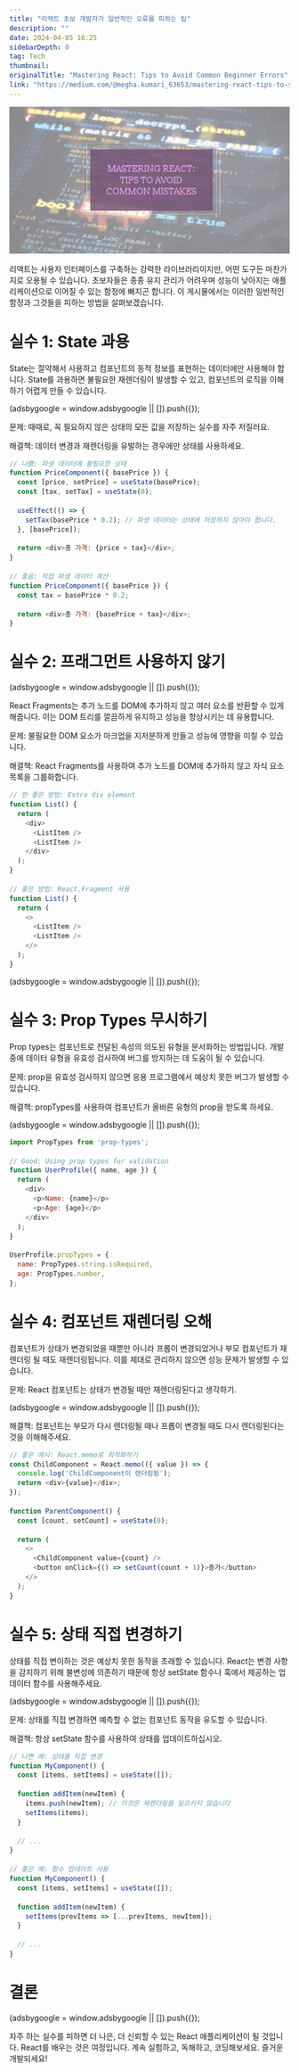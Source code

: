 ```yaml
---
title: "리액트 초보 개발자가 일반적인 오류를 피하는 팁"
description: ""
date: 2024-04-05 16:25
sidebarDepth: 0
tag: Tech
thumbnail: 
originalTitle: "Mastering React: Tips to Avoid Common Beginner Errors"
link: "https://medium.com/@megha.kumari_63653/mastering-react-tips-to-sidestep-common-beginner-errors-72b1470e8d77"
---
```



![마스터링 리액트: 초보자가 피해야 할 일반 오류를 피하는 팁](./img/MasteringReactTipstoAvoidCommonBeginnerErrors_0.png)

리액트는 사용자 인터페이스를 구축하는 강력한 라이브러리이지만, 어떤 도구든 마찬가지로 오용될 수 있습니다. 초보자들은 종종 유지 관리가 어려우며 성능이 낮아지는 애플리케이션으로 이어질 수 있는 함정에 빠지곤 합니다. 이 게시물에서는 이러한 일반적인 함정과 그것들을 피하는 방법을 살펴보겠습니다.

# 실수 1: State 과용

State는 절약해서 사용하고 컴포넌트의 동적 정보를 표현하는 데이터에만 사용해야 합니다. State를 과용하면 불필요한 재렌더링이 발생할 수 있고, 컴포넌트의 로직을 이해하기 어렵게 만들 수 있습니다.

<!-- ui-log 수평형 -->
<ins class="adsbygoogle"
  style="display:block"
  data-ad-client="ca-pub-4877378276818686"
  data-ad-slot="9743150776"
  data-ad-format="auto"
  data-full-width-responsive="true"></ins>
<component is="script">
(adsbygoogle = window.adsbygoogle || []).push({});
</component>

문제: 때때로, 꼭 필요하지 않은 상태의 모든 값을 저장하는 실수를 자주 저질러요.

해결책: 데이터 변경과 재렌더링을 유발하는 경우에만 상태를 사용하세요.

```js
// 나쁨: 파생 데이터에 불필요한 상태
function PriceComponent({ basePrice }) {
  const [price, setPrice] = useState(basePrice);
  const [tax, setTax] = useState(0);

  useEffect(() => {
    setTax(basePrice * 0.2); // 파생 데이터는 상태에 저장하지 않아야 합니다.
  }, [basePrice]);

  return <div>총 가격: {price + tax}</div>;
}

// 좋음: 직접 파생 데이터 계산
function PriceComponent({ basePrice }) {
  const tax = basePrice * 0.2;

  return <div>총 가격: {basePrice + tax}</div>;
}
```

# 실수 2: 프래그먼트 사용하지 않기

<!-- ui-log 수평형 -->
<ins class="adsbygoogle"
  style="display:block"
  data-ad-client="ca-pub-4877378276818686"
  data-ad-slot="9743150776"
  data-ad-format="auto"
  data-full-width-responsive="true"></ins>
<component is="script">
(adsbygoogle = window.adsbygoogle || []).push({});
</component>

React Fragments는 추가 노드를 DOM에 추가하지 않고 여러 요소를 반환할 수 있게 해줍니다. 이는 DOM 트리를 깔끔하게 유지하고 성능을 향상시키는 데 유용합니다.

문제: 불필요한 DOM 요소가 마크업을 지저분하게 만들고 성능에 영향을 미칠 수 있습니다.

해결책: React Fragments를 사용하여 추가 노드를 DOM에 추가하지 않고 자식 요소 목록을 그룹화합니다.

```js
// 안 좋은 방법: Extra div element
function List() {
  return (
    <div>
      <ListItem />
      <ListItem />
    </div>
  );
}

// 좋은 방법: React.Fragment 사용
function List() {
  return (
    <>
      <ListItem />
      <ListItem />
    </>
  );
}
```

<!-- ui-log 수평형 -->
<ins class="adsbygoogle"
  style="display:block"
  data-ad-client="ca-pub-4877378276818686"
  data-ad-slot="9743150776"
  data-ad-format="auto"
  data-full-width-responsive="true"></ins>
<component is="script">
(adsbygoogle = window.adsbygoogle || []).push({});
</component>

# 실수 3: Prop Types 무시하기

Prop types는 컴포넌트로 전달된 속성의 의도된 유형을 문서화하는 방법입니다. 개발 중에 데이터 유형을 유효성 검사하여 버그를 방지하는 데 도움이 될 수 있습니다.

문제: prop을 유효성 검사하지 않으면 응용 프로그램에서 예상치 못한 버그가 발생할 수 있습니다.

해결책: propTypes를 사용하여 컴포넌트가 올바른 유형의 prop을 받도록 하세요.

<!-- ui-log 수평형 -->
<ins class="adsbygoogle"
  style="display:block"
  data-ad-client="ca-pub-4877378276818686"
  data-ad-slot="9743150776"
  data-ad-format="auto"
  data-full-width-responsive="true"></ins>
<component is="script">
(adsbygoogle = window.adsbygoogle || []).push({});
</component>

```js
import PropTypes from 'prop-types';

// Good: Using prop types for validation
function UserProfile({ name, age }) {
  return (
    <div>
      <p>Name: {name}</p>
      <p>Age: {age}</p>
    </div>
  );
}

UserProfile.propTypes = {
  name: PropTypes.string.isRequired,
  age: PropTypes.number,
};
```

# 실수 4: 컴포넌트 재렌더링 오해

컴포넌트가 상태가 변경되었을 때뿐만 아니라 프롭이 변경되었거나 부모 컴포넌트가 재렌더링 될 때도 재렌더링됩니다. 이를 제대로 관리하지 않으면 성능 문제가 발생할 수 있습니다.

문제: React 컴포넌트는 상태가 변경될 때만 재렌더링된다고 생각하기. 

<!-- ui-log 수평형 -->
<ins class="adsbygoogle"
  style="display:block"
  data-ad-client="ca-pub-4877378276818686"
  data-ad-slot="9743150776"
  data-ad-format="auto"
  data-full-width-responsive="true"></ins>
<component is="script">
(adsbygoogle = window.adsbygoogle || []).push({});
</component>

해결책: 컴포넌트는 부모가 다시 렌더링될 때나 프롭이 변경될 때도 다시 렌더링된다는 것을 이해해주세요.

```js
// 좋은 예시: React.memo로 최적화하기
const ChildComponent = React.memo(({ value }) => {
  console.log('ChildComponent이 렌더링됨');
  return <div>{value}</div>;
});

function ParentComponent() {
  const [count, setCount] = useState(0);

  return (
    <>
      <ChildComponent value={count} />
      <button onClick={() => setCount(count + 1)}>증가</button>
    </>
  );
}
```

# 실수 5: 상태 직접 변경하기

상태를 직접 변이하는 것은 예상치 못한 동작을 초래할 수 있습니다. React는 변경 사항을 감지하기 위해 불변성에 의존하기 때문에 항상 setState 함수나 훅에서 제공하는 업데이터 함수를 사용해주세요.

<!-- ui-log 수평형 -->
<ins class="adsbygoogle"
  style="display:block"
  data-ad-client="ca-pub-4877378276818686"
  data-ad-slot="9743150776"
  data-ad-format="auto"
  data-full-width-responsive="true"></ins>
<component is="script">
(adsbygoogle = window.adsbygoogle || []).push({});
</component>

문제: 상태를 직접 변경하면 예측할 수 없는 컴포넌트 동작을 유도할 수 있습니다.

해결책: 항상 setState 함수를 사용하여 상태를 업데이트하십시오.

```js
// 나쁜 예: 상태를 직접 변경
function MyComponent() {
  const [items, setItems] = useState([]);

  function addItem(newItem) {
    items.push(newItem); // 이것은 재렌더링을 일으키지 않습니다
    setItems(items);
  }

  // ...
}

// 좋은 예: 함수 업데이트 사용
function MyComponent() {
  const [items, setItems] = useState([]);

  function addItem(newItem) {
    setItems(prevItems => [...prevItems, newItem]);
  }

  // ...
}
```

# 결론

<!-- ui-log 수평형 -->
<ins class="adsbygoogle"
  style="display:block"
  data-ad-client="ca-pub-4877378276818686"
  data-ad-slot="9743150776"
  data-ad-format="auto"
  data-full-width-responsive="true"></ins>
<component is="script">
(adsbygoogle = window.adsbygoogle || []).push({});
</component>

자주 하는 실수를 피하면 더 나은, 더 신뢰할 수 있는 React 애플리케이션이 될 것입니다. React를 배우는 것은 여정입니다. 계속 실험하고, 독해하고, 코딩해보세요. 즐거운 개발되세요!